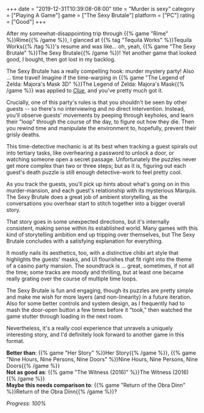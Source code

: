 +++
date = "2019-12-31T10:39:08-08:00"
title = "Murder is sexy"
category = ["Playing A Game"]
game = ["The Sexy Brutale"]
platform = ["PC"]
rating = ["Good"]
+++

After my somewhat-disappointing trip through {{% game "Rime" %}}Rime{{% /game %}}, I glanced at {{% tag "Tequila Works" %}}Tequila Works{{% /tag %}}'s resume and was like... oh, yeah, {{% game "The Sexy Brutale" %}}The Sexy Brutale{{% /game %}}!  Yet another game that looked good, I bought, then got lost in my backlog.

The Sexy Brutale has a really compelling hook: murder mystery party!  Also ... time travel!  Imagine if the time-warping in {{% game "The Legend of Zelda: Majora's Mask 3D" %}}The Legend of Zelda: Majora's Mask{{% /game %}} was applied to <i><a href="https://www.imdb.com/title/tt0088930/">Clue</a></i>, and you've pretty much got it.

Crucially, one of this party's rules is that you shouldn't be seen by other guests -- so there's no interviewing and no direct intervention.  Instead, you'll observe guests' movements by peeping through keyholes, and learn their "loop" through the course of the day, to figure out how they die.  Then you rewind time and manipulate the environment to, hopefully, prevent their grisly deaths.

This time-detective mechanic is at its best when tracking a guest spirals out into tertiary tasks, like overhearing a password to unlock a door, or watching someone open a secret passage.  Unfortunately the puzzles never get more complex than two or three steps; but as it is, figuring out each guest's death puzzle is still enough detective-work to feel pretty cool.

As you track the guests, you'll pick up hints about what's going on in this murder-mansion, and each guest's relationship with its mysterious Marquis.  The Sexy Brutale does a great job of ambient storytelling, as the conversations you overhear start to stitch together into a bigger overall story.

That story goes in some unexpected directions, but it's internally consistent, making sense within its established world.  Many games with this kind of storytelling ambition end up tripping over themselves, but The Sexy Brutale concludes with a satisfying explanation for everything.

It mostly nails its aesthetics, too, with a distinctive chibi art style that highlights the guests' masks, and UI flourishes that fit right into the theme of a casino party mansion.  The soundtrack is ... great, sometimes, if not all the time; some tracks are moody and thrilling, but at least one became really grating over the course of multiple time loops.

The Sexy Brutale is fun and engaging, though its puzzles are pretty simple and make me wish for more layers (and non-linearity) in a future iteration.  Also for some better controls and system design, as I frequently had to mash the door-open button a few times before it "took," then watched the game stutter through loading in the next room.

Nevertheless, it's a really cool experience that unravels a uniquely interesting story, and I'd definitely look forward to another game in this format.

<b>Better than</b>: {{% game "Her Story" %}}Her Story{{% /game %}}, {{% game "Nine Hours, Nine Persons, Nine Doors" %}}Nine Hours, Nine Persons, Nine Doors{{% /game %}}  
<b>Not as good as</b>: {{% game "The Witness (2016)" %}}The Witness (2016){{% /game %}}  
<b>Maybe this needs comparison to</b>: {{% game "Return of the Obra Dinn" %}}Return of the Obra Dinn{{% /game %}}?

<i>Progress: 100%</i>
